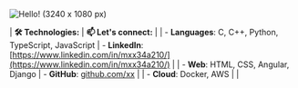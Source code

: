 


 ![Hello! (3240 x 1080 px)](https://github.com/user-attachments/assets/c3c5a49e-f984-44eb-99c3-527565961b41)  
 
 
| **🛠️ Technologies:**                                    |   **📫 Let's connect:**                                      |
| - **Languages**: C, C++, Python, TypeScript, JavaScript |    - **LinkedIn**: [https://www.linkedin.com/in/mxx34a210/](https://www.linkedin.com/in/mxx34a210/)     |
| - **Web**: HTML, CSS, Angular, Django                   |      - **GitHub**: [github.com/xx](https://github.com/xx)                                    |
| - **Cloud**: Docker, AWS                                |                                         |
